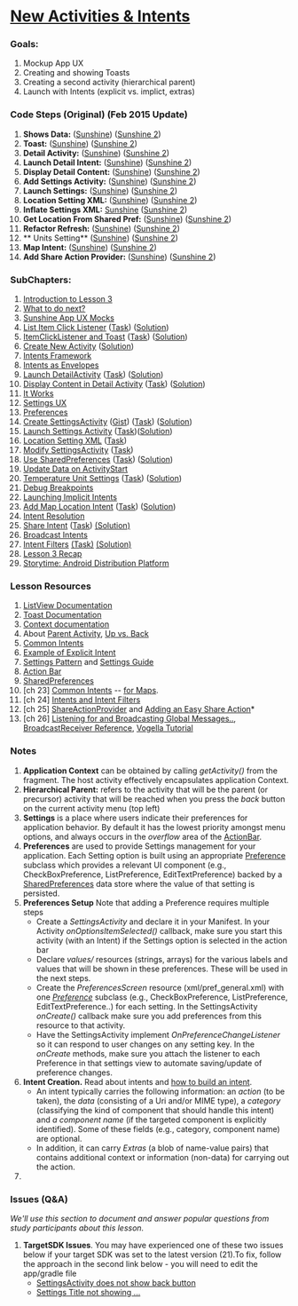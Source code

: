 # [New Activities & Intents](https://www.udacity.com/course/viewer#!/c-ud853/l-1474559101)

### **Goals**:
1. Mockup App UX
2. Creating and showing Toasts
3. Creating a second activity (hierarchical parent)
4. Launch with Intents (explicit vs. implict, extras)


### **Code Steps** (Original) (Feb 2015 Update)
1. **Shows Data:** ([Sunshine](https://github.com/udacity/Sunshine/tree/3.00-shows-data)) ([Sunshine 2](https://github.com/udacity/Sunshine-Version-2/tree/3.00_remove_logging))
2. **Toast:** ([Sunshine](https://github.com/udacity/Sunshine/tree/3.01-toast)) ([Sunshine 2](https://github.com/udacity/Sunshine-Version-2/tree/3.01_add_toast))
3. **Detail Activity:** ([Sunshine](https://github.com/udacity/Sunshine/tree/3.02-detail-activity)) ([Sunshine 2](https://github.com/udacity/Sunshine-Version-2/tree/3.02_create_detail_activity))
4. **Launch Detail Intent:** ([Sunshine](https://github.com/udacity/Sunshine/tree/3.03-launch-detail-intent)) ([Sunshine 2](https://github.com/udacity/Sunshine-Version-2/tree/3.03_launch_detail_activity))
5. **Display Detail Content:** ([Sunshine](https://github.com/udacity/Sunshine/tree/3.04-display-detail-content)) ([Sunshine 2](https://github.com/udacity/Sunshine-Version-2/tree/3.04_populate_detail_text))
6. **Add Settings Activity:** ([Sunshine](https://github.com/udacity/Sunshine/tree/3.05-add-settings-activity)) ([Sunshine 2](https://github.com/udacity/Sunshine-Version-2/tree/3.05_add_settingsactivity))
7. **Launch Settings:** ([Sunshine](https://github.com/udacity/Sunshine/tree/3.06-launch-settings)) ([Sunshine 2](https://github.com/udacity/Sunshine-Version-2/tree/3.06_launch_settings))
8. **Location Setting XML:** ([Sunshine](https://github.com/udacity/Sunshine/tree/3.07-location-setting-xml)) ([Sunshine 2](https://github.com/udacity/Sunshine-Version-2/tree/3.07_add_locations_setting))
9. **Inflate Settings XML:** [Sunshine](https://github.com/udacity/Sunshine/tree/3.08-inflate-settings-xml) ([Sunshine 2](https://github.com/udacity/Sunshine-Version-2/tree/3.08_inflate_settingsactivity))
10. **Get Location From Shared Pref:** ([Sunshine](https://github.com/udacity/Sunshine/tree/3.09-get-location-from-shared-pref)) ([Sunshine 2](https://github.com/udacity/Sunshine-Version-2/tree/3.09_location_from_prefs))
11. **Refactor Refresh:** ([Sunshine](https://github.com/udacity/Sunshine/tree/3.10-refactor-refresh)) ([Sunshine 2](https://github.com/udacity/Sunshine-Version-2/tree/3.10_refactor_fetch_weather))
12. ** Units Setting** ([Sunshine](https://github.com/udacity/Sunshine/tree/3.11-units-setting)) ([Sunshine 2](https://github.com/udacity/Sunshine-Version-2/tree/3.11_add_units_setting))
13. **Map Intent:** ([Sunshine](https://github.com/udacity/Sunshine/tree/3.12-map-intent)) ([Sunshine 2](https://github.com/udacity/Sunshine-Version-2/tree/3.12_add_map_intent))
14. **Add Share Action Provider:** ([Sunshine](https://github.com/udacity/Sunshine/tree/3.13-add-share-action-provider)) ([Sunshine 2](https://github.com/udacity/Sunshine-Version-2/tree/3.13_add_share_action_provider))


### **SubChapters**:
1. [Introduction to Lesson 3](https://www.udacity.com/course/viewer#!/c-ud853/l-1474559101/m-1587888574)
2. [What to do next?](https://www.udacity.com/course/viewer#!/c-ud853/l-1474559101/m-1622398631)
3. [Sunshine App UX Mocks](https://www.udacity.com/course/viewer#!/c-ud853/l-1474559101/m-1480808705)
4. [List Item Click Listener](https://www.udacity.com/course/viewer#!/c-ud853/l-1474559101/e-1570909442/m-1570909443) ([Task](https://www.udacity.com/course/viewer#!/c-ud853/l-1474559101/e-1570909442/m-1570909444)) ([Solution](https://www.udacity.com/course/viewer#!/c-ud853/l-1474559101/e-1570909442/m-1570909445))
5. [ItemClickListener and Toast](https://www.udacity.com/course/viewer#!/c-ud853/l-1474559101/e-1480808706/m-1480808707) ([Task](https://www.udacity.com/course/viewer#!/c-ud853/l-1474559101/e-1480808706/m-1480808708)) ([Solution](https://www.udacity.com/course/viewer#!/c-ud853/l-1474559101/e-1480808706/m-1480808709))
6. [Create New Activity](https://www.udacity.com/course/viewer#!/c-ud853/l-1474559101/e-1480808710/m-1480808711) ([Solution](https://www.udacity.com/course/viewer#!/c-ud853/l-1474559101/e-1480808710/m-1480808713))
7. [Intents Framework](https://www.udacity.com/course/viewer#!/c-ud853/l-1474559101/m-1628289061)
8. [Intents as Envelopes](https://www.udacity.com/course/viewer#!/c-ud853/l-1474559101/m-1643678724)
9. [Launch DetailActivity](https://www.udacity.com/course/viewer#!/c-ud853/l-1474559101/e-1480808714/m-1480808715) ([Task](https://www.udacity.com/course/viewer#!/c-ud853/l-1474559101/e-1480808714/m-1480808715)) ([Solution](https://www.udacity.com/course/viewer#!/c-ud853/l-1474559101/e-1480808714/m-1480808717))
10. [Display Content in Detail Activity](https://www.udacity.com/course/viewer#!/c-ud853/l-1474559101/e-1480808718/m-1480808719) ([Task](https://www.udacity.com/course/viewer#!/c-ud853/l-1474559101/e-1480808718/m-1480808720)) ([Solution](https://www.udacity.com/course/viewer#!/c-ud853/l-1474559101/e-1480808718/m-1480808721))
11. [It Works](https://www.udacity.com/course/viewer#!/c-ud853/l-1474559101/m-1576968695)
12. [Settings UX](https://www.udacity.com/course/viewer#!/c-ud853/l-1474559101/m-1643578573)
13. [Preferences](https://www.udacity.com/course/viewer#!/c-ud853/l-1474559101/m-1643578574)
14. [Create SettingsActivity](https://www.udacity.com/course/viewer#!/c-ud853/l-1474559101/e-1643578576/m-1643578575) ([Gist](https://gist.github.com/anonymous/79957488c47f2fb35a88)) ([Task](https://www.udacity.com/course/viewer#!/c-ud853/l-1474559101/e-1643578576/m-1643578577)) ([Solution](https://www.udacity.com/course/viewer#!/c-ud853/l-1474559101/e-1643578576/m-1643578578))
15. [Launch Settings Activity](https://www.udacity.com/course/viewer#!/c-ud853/l-1474559101/e-1643578580/m-1643578579) ([Task](https://www.udacity.com/course/viewer#!/c-ud853/l-1474559101/e-1643578580/m-1643578581))([Solution](https://www.udacity.com/course/viewer#!/c-ud853/l-1474559101/e-1643578580/m-1643578582))
16. [Location Setting XML](https://www.udacity.com/course/viewer#!/c-ud853/l-1474559101/e-1643578583/m-1643578585) ([Task](https://www.udacity.com/course/viewer#!/c-ud853/l-1474559101/e-1643578583/m-1643578584))
17. [Modify SettingsActivity](https://www.udacity.com/course/viewer#!/c-ud853/l-1474559101/e-1643578589/m-1643578588) ([Task](https://www.udacity.com/course/viewer#!/c-ud853/l-1474559101/e-1643578589/m-1643578590))
18. [Use SharedPreferences](https://www.udacity.com/course/viewer#!/c-ud853/l-1474559101/e-1576148605/m-1643578591) ([Task](https://www.udacity.com/course/viewer#!/c-ud853/l-1474559101/e-1576148605/m-1576148606)) ([Solution](https://www.udacity.com/course/viewer#!/c-ud853/l-1474559101/e-1576148605/m-1643578596))
19. [Update Data on ActivityStart](https://www.udacity.com/course/viewer#!/c-ud853/l-1474559101/m-1643578597)
20. [Temperature Unit Settings](https://www.udacity.com/course/viewer#!/c-ud853/l-1474559101/e-1643578599/m-1643578598) ([Task](https://www.udacity.com/course/viewer#!/c-ud853/l-1474559101/e-1643578599/m-1643578600)) ([Solution](https://www.udacity.com/course/viewer#!/c-ud853/l-1474559101/e-1643578599/m-1643578601))
21. [Debug Breakpoints](https://www.udacity.com/course/viewer#!/c-ud853/l-1474559101/m-1643578602)
22. [Launching Implicit Intents](https://www.udacity.com/course/viewer#!/c-ud853/l-1474559101/m-1637238591)
23. [Add Map Location Intent](https://www.udacity.com/course/viewer#!/c-ud853/l-1474559101/e-1480808722/m-1480808723) ([Task](https://www.udacity.com/course/viewer#!/c-ud853/l-1474559101/e-1480808722/m-1480808724)) ([Solution](https://www.udacity.com/course/viewer#!/c-ud853/l-1474559101/e-1480808722/m-1480808725))
24. [Intent Resolution](https://www.udacity.com/course/viewer#!/c-ud853/l-1474559101/m-1643578603)
25. [Share Intent](https://www.udacity.com/course/viewer#!/c-ud853/l-1474559101/e-1480808726/m-1480808727) ([Task](https://www.udacity.com/course/viewer#!/c-ud853/l-1474559101/e-1480808726/m-1480808728)) [(Solution)](https://www.udacity.com/course/viewer#!/c-ud853/l-1474559101/e-1480808726/m-1643578595)
26. [Broadcast Intents](https://www.udacity.com/course/viewer#!/c-ud853/l-1474559101/m-1631278613)
27. [Intent Filters](https://www.udacity.com/course/viewer#!/c-ud853/l-1474559101/e-1643578605/m-1643578604) [(Task)](https://www.udacity.com/course/viewer#!/c-ud853/l-1474559101/e-1643578605/m-1643578606) [(Solution)](https://www.udacity.com/course/viewer#!/c-ud853/l-1474559101/e-1643578605/m-1643578607)
28. [Lesson 3 Recap](https://www.udacity.com/course/viewer#!/c-ud853/l-1474559101/m-1562649277)
29. [Storytime: Android Distribution Platform](https://www.udacity.com/course/viewer#!/c-ud853/l-1474559101/m-1571548639)



### **Lesson Resources**
1. [ListView Documentation](http://developer.android.com/reference/android/widget/ListView.html)
2. [Toast Documentation](http://developer.android.com/guide/topics/ui/notifiers/toasts.html#Basics)
3. [Context documentation](http://developer.android.com/reference/android/content/Context.html)
4. About [Parent Activity](http://developer.android.com/training/basics/firstapp/starting-activity.html#CreateActivity), [Up vs. Back](http://developer.android.com/design/patterns/navigation.html)
5. [Common Intents](http://developer.android.com/guide/components/intents-common.html)
6. [Example of Explicit Intent](http://developer.android.com/guide/components/intents-filters.html#ExampleExplicit)
7. [Settings Pattern](https://developer.android.com/design/patterns/settings.html) and [Settings Guide](http://developer.android.com/guide/topics/ui/settings.html)
8. [Action Bar](https://developer.android.com/guide/topics/ui/actionbar.html)
8. [SharedPreferences](http://developer.android.com/reference/android/content/SharedPreferences.html)
9. [ch 23] [Common Intents](https://developer.android.com/guide/components/intents-common.html) -- [for Maps](https://developer.android.com/guide/components/intents-common.html#Maps).
10. [ch 24] [Intents and Intent Filters](http://developer.android.com/guide/components/intents-filters.html)
11. [ch 25] [ShareActionProvider](http://developer.android.com/reference/android/widget/ShareActionProvider.html) and [Adding an Easy Share Action](http://developer.android.com/training/sharing/shareaction.html)*
12. [ch 26] [Listening for and Broadcasting Global Messages..](https://developer.android.com/guide/faq/commontasks.html#broadcastreceivers), [BroadcastReceiver Reference](http://developer.android.com/reference/android/content/BroadcastReceiver.html), [Vogella Tutorial](http://www.vogella.com/tutorials/AndroidBroadcastReceiver/article.html)



### **Notes**
1. **Application Context** can be obtained by calling *getActivity()* from the fragment. The host activity effectively encapsulates application Context.
2. **Hierarchical Parent:** refers to the activity that will be the parent (or precursor) activity that will be reached when you press the *back* button on the current activity menu (top left)
3. **Settings** is a place where users indicate their preferences for application behavior. By default it has the lowest priority amongst menu options, and always occurs in the *overflow* area of the [ActionBar](https://developer.android.com/design/patterns/actionbar.html).
4. **Preferences** are used to provide Settings management for your application. Each Setting option is built using an appropriate [Preference](http://developer.android.com/reference/android/preference/Preference.html) subclass which provides a relevant UI component (e.g., CheckBoxPreference, ListPreference, EditTextPreference) backed by a [SharedPreferences](http://developer.android.com/reference/android/content/SharedPreferences.html) data store where the value of that setting is persisted.
5. **Preferences Setup** Note that adding a Preference requires multiple steps
    * Create a *SettingsActivity* and declare it in your Manifest. In your Activity *onOptionsItemSelected()* callback, make sure you start this activity (with an Intent) if the Settings option is selected in the action bar
    * Declare *values/* resources (strings, arrays) for the various labels and values that will be shown in these preferences. These will be used in the next steps.
    * Create the *PreferencesScreen* resource (xml/pref\_general.xml) with one [*Preference*](http://developer.android.com/reference/android/preference/Preference.html) subclass (e.g., CheckBoxPreference, ListPreference, EditTextPreference..) for each setting. In the SettingsActivity *onCreate()* callback make sure you add preferences from this resource to that activity.
    * Have the SettingsActivity implement *OnPreferenceChangeListener* so it can respond to user changes on any setting key. In the *onCreate* methods, make sure you attach the listener to each Preference in that settings view to automate saving/update of preference changes.
6. **Intent Creation.** Read about intents and [how to build an intent](http://developer.android.com/guide/components/intents-filters.html#Building).
    * An intent typically carries the following information: an *action* (to be taken), the *data* (consisting of a Uri and/or MIME type), a *category* (classifying the kind of component that should handle this intent) and *a component name* (if the targeted component is explicitly identified). Some of these fields (e.g., category, component name) are optional.
    * In addition, it can carry *Extras* (a blob of name-value pairs) that contains additional context or information (non-data) for carrying out the action.
7.


### **Issues (Q&A)**

*We'll use this section to document and answer popular questions from study participants about this lesson.*

1. **TargetSDK Issues**. You may have experienced one of these two issues below if your target SDK was set to the latest version (21).To fix, follow the approach in the second link below - you will need to edit the app/gradle file
    * [SettingsActivity does not show back button](http://forums.udacity.com/questions/100256895/settings-activity-doesnt-have-a-back-button?page=1&focusedAnswerId=100256962#100256962)
    * [Settings Title not showing ...](http://forums.udacity.com/questions/100239055/settings-title-not-showing-up-after-clicking-on-menu-item-settings#ud853)



